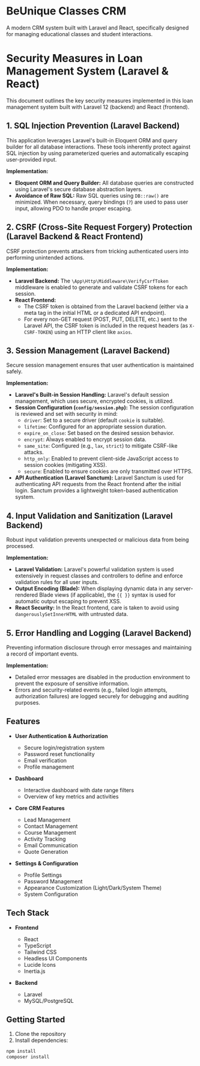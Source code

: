 # BeUnique Classes CRM

A modern CRM system built with Laravel and React, specifically designed for managing educational classes and student interactions.

# Security Measures in Loan Management System (Laravel & React)

This document outlines the key security measures implemented in this loan management system built with Laravel 12 (backend) and React (frontend).

## 1. SQL Injection Prevention (Laravel Backend)

This application leverages Laravel's built-in Eloquent ORM and query builder for all database interactions. These tools inherently protect against SQL injection by using parameterized queries and automatically escaping user-provided input.

**Implementation:**

* **Eloquent ORM and Query Builder:** All database queries are constructed using Laravel's secure database abstraction layers.
* **Avoidance of Raw SQL:** Raw SQL queries using `DB::raw()` are minimized. When necessary, query bindings (`?`) are used to pass user input, allowing PDO to handle proper escaping.

## 2. CSRF (Cross-Site Request Forgery) Protection (Laravel Backend & React Frontend)

CSRF protection prevents attackers from tricking authenticated users into performing unintended actions.

**Implementation:**

* **Laravel Backend:** The `\App\Http\Middleware\VerifyCsrfToken` middleware is enabled to generate and validate CSRF tokens for each session.
* **React Frontend:**
    * The CSRF token is obtained from the Laravel backend (either via a meta tag in the initial HTML or a dedicated API endpoint).
    * For every non-GET request (POST, PUT, DELETE, etc.) sent to the Laravel API, the CSRF token is included in the request headers (as `X-CSRF-TOKEN`) using an HTTP client like `axios`.

## 3. Session Management (Laravel Backend)

Secure session management ensures that user authentication is maintained safely.

**Implementation:**

* **Laravel's Built-in Session Handling:** Laravel's default session management, which uses secure, encrypted cookies, is utilized.
* **Session Configuration (`config/session.php`):** The session configuration is reviewed and set with security in mind:
    * `driver`: Set to a secure driver (default `cookie` is suitable).
    * `lifetime`: Configured for an appropriate session duration.
    * `expire_on_close`: Set based on the desired session behavior.
    * `encrypt`: Always enabled to encrypt session data.
    * `same_site`: Configured (e.g., `lax`, `strict`) to mitigate CSRF-like attacks.
    * `http_only`: Enabled to prevent client-side JavaScript access to session cookies (mitigating XSS).
    * `secure`: Enabled to ensure cookies are only transmitted over HTTPS.
* **API Authentication (Laravel Sanctum):** Laravel Sanctum is used for authenticating API requests from the React frontend after the initial login. Sanctum provides a lightweight token-based authentication system.

## 4. Input Validation and Sanitization (Laravel Backend)

Robust input validation prevents unexpected or malicious data from being processed.

**Implementation:**

* **Laravel Validation:** Laravel's powerful validation system is used extensively in request classes and controllers to define and enforce validation rules for all user inputs.
* **Output Encoding (Blade):** When displaying dynamic data in any server-rendered Blade views (if applicable), the `{{ }}` syntax is used for automatic output escaping to prevent XSS.
* **React Security:** In the React frontend, care is taken to avoid using `dangerouslySetInnerHTML` with untrusted data.

## 5. Error Handling and Logging (Laravel Backend)

Preventing information disclosure through error messages and maintaining a record of important events.

**Implementation:**

* Detailed error messages are disabled in the production environment to prevent the exposure of sensitive information.
* Errors and security-related events (e.g., failed login attempts, authorization failures) are logged securely for debugging and auditing purposes.

## Features

- **User Authentication & Authorization**
  - Secure login/registration system
  - Password reset functionality
  - Email verification
  - Profile management

- **Dashboard**
  - Interactive dashboard with date range filters
  - Overview of key metrics and activities

- **Core CRM Features**
  - Lead Management
  - Contact Management
  - Course Management
  - Activity Tracking
  - Email Communication
  - Quote Generation

- **Settings & Configuration**
  - Profile Settings
  - Password Management
  - Appearance Customization (Light/Dark/System Theme)
  - System Configuration

## Tech Stack

- **Frontend**
  - React
  - TypeScript
  - Tailwind CSS
  - Headless UI Components
  - Lucide Icons
  - Inertia.js

- **Backend**
  - Laravel
  - MySQL/PostgreSQL

## Getting Started

1. Clone the repository
2. Install dependencies:
```bash
npm install
composer install